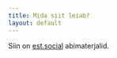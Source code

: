 ```yaml
---
title: Mida siit leiab?
layout: default
---
```


Siin on [est.social](https://est.social) abimaterjalid.
